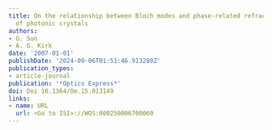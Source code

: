 ```yaml
---
title: On the relationship between Bloch modes and phase-related refractive index
  of photonic crystals
authors:
- G. Sun
- A. G. Kirk
date: '2007-01-01'
publishDate: '2024-09-06T01:51:46.913280Z'
publication_types:
- article-journal
publication: '*Optics Express*'
doi: Doi 10.1364/Oe.15.013149
links:
- name: URL
  url: <Go to ISI>://WOS:000250006700060
---
```

